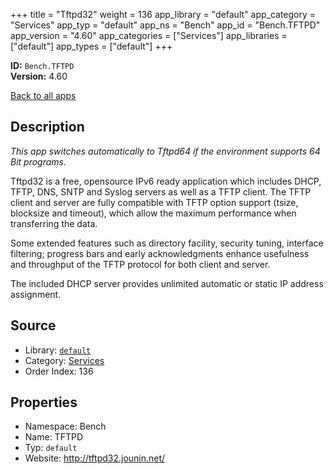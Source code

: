 ﻿+++
title = "Tftpd32"
weight = 136
app_library = "default"
app_category = "Services"
app_typ = "default"
app_ns = "Bench"
app_id = "Bench.TFTPD"
app_version = "4.60"
app_categories = ["Services"]
app_libraries = ["default"]
app_types = ["default"]
+++

**ID:** `Bench.TFTPD`  
**Version:** 4.60  
<!--more-->

[Back to all apps](/apps/)

## Description
_This app switches automatically to Tftpd64 if the environment supports 64 Bit programs._

Tftpd32 is a free, opensource IPv6 ready application which includes
DHCP, TFTP, DNS, SNTP and Syslog servers as well as a TFTP client.
The TFTP client and server are fully compatible with TFTP option support
(tsize, blocksize and timeout), which allow the maximum performance
when transferring the data.

Some extended features such as directory facility, security tuning, interface filtering;
progress bars and early acknowledgments enhance usefulness and throughput of the TFTP protocol
for both client and server.

The included DHCP server provides unlimited automatic or static IP address assignment.

## Source

* Library: [`default`](/app_libraries/default)
* Category: [Services](/app_categories/services)
* Order Index: 136

## Properties

* Namespace: Bench
* Name: TFTPD
* Typ: `default`
* Website: <http://tftpd32.jounin.net/>

